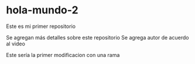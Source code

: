 # hola-mundo-2
Este es mi primer repositorio

Se agregan más detalles sobre este repositorio
Se agrega autor de acuerdo al video



Este sería la primer modificacion con una rama 

